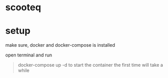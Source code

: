 # scooteq

# setup
make sure, docker and docker-compose is installed

open terminal and run
> docker-compose up -d
to start the container
the first time will take a while